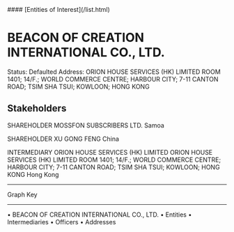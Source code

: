<link rel="stylesheet" type="text/css" href="../../assets/style.css">
#### [Entities of Interest](/list.html)

# BEACON OF CREATION INTERNATIONAL CO., LTD.
Status: Defaulted
Address: ORION HOUSE SERVICES (HK) LIMITED ROOM 1401; 14/F.; WORLD COMMERCE  CENTRE; HARBOUR CITY; 7-11 CANTON ROAD; TSIM SHA TSUI; KOWLOON; HONG KONG

## Stakeholders
SHAREHOLDER
MOSSFON SUBSCRIBERS LTD.
Samoa


SHAREHOLDER
XU GONG FENG
China


INTERMEDIARY
ORION HOUSE SERVICES (HK) LIMITED
ORION HOUSE SERVICES (HK) LIMITED ROOM 1401; 14/F.; WORLD COMMERCE  CENTRE; HARBOUR CITY; 7-11 CANTON ROAD; TSIM SHA TSUI; KOWLOON; HONG KONG
Hong Kong




---



<div class="legend">
Graph Key
<hr>
<span class="focus">• BEACON OF CREATION INTERNATIONAL CO., LTD.</span>
<span class="entity">• Entities</span>
<span class="intermediary">• Intermediaries</span>
<span class="officer">• Officers</span>
<span class="address">• Addresses</span>
</div>


<img src="http://eoi-graphs.s3-website-eu-west-1.amazonaws.com/BEACON_OF_CREATION_INTERNATIONAL_CO.,_LTD..png" alt="">

